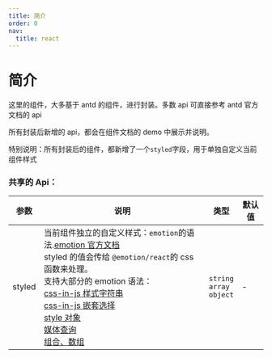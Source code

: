 ```yaml
---
title: 简介
order: 0
nav:
  title: react
---
```


# 简介

这里的组件，大多基于 antd 的组件，进行封装。多数 api 可直接参考 antd 官方文档的 api

所有封装后新增的 api，都会在组件文档的 demo 中展示并说明。

特别说明：所有封装后的组件，都新增了一个`styled`字段，用于单独自定义当前组件样式

### 共享的 Api：

| 参数   | 说明                                                                                                                                                                                                                                                                                                                                                                                                                                                                                                                                                                                                                                                                           | 类型                                | 默认值 |
| ------ | ------------------------------------------------------------------------------------------------------------------------------------------------------------------------------------------------------------------------------------------------------------------------------------------------------------------------------------------------------------------------------------------------------------------------------------------------------------------------------------------------------------------------------------------------------------------------------------------------------------------------------------------------------------------------------ | ----------------------------------- | ------ |
| styled | 当前组件独立的自定义样式：`emotion`的语法.<a href="https://emotion.sh/docs/introduction" target="_blank">emotion 官方文档</a><br />styled 的值会传给 `@emotion/react`的 css 函数来处理。<br />支持大部分的 emotion 语法：<br /><a href="https://emotion.sh/docs/css-prop#string-styles" target="_blank">css-in-js 样式字符串</a><br /><a href="https://emotion.sh/docs/nested" target="_blank">css-in-js 嵌套选择</a><br /><a href="https://emotion.sh/docs/object-styles" target="_blank">style 对象</a><br /><a href="https://emotion.sh/docs/media-queries" target="_blank">媒体查询</a><br /><a href="https://emotion.sh/docs/composition" target="_blank">组合、数组 </a> | `string`<br />`array`<br />`object` | -      |
